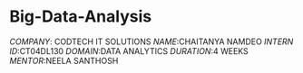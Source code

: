 # Big-Data-Analysis
*COMPANY*: CODTECH IT SOLUTIONS
*NAME*:CHAITANYA NAMDEO
*INTERN ID*:CT04DL130
*DOMAIN*:DATA ANALYTICS
*DURATION*:4 WEEKS
*MENTOR*:NEELA SANTHOSH 
